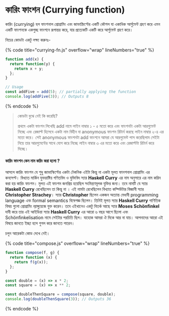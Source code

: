 # কারিং ফাংশন (Currying function)

কারিং (currying) হল ফাংশনাল প্রোগ্রামিং এবং জাভাস্ক্রিপ্টের একটি কৌশল যা একাধিক আর্গুমেন্ট গ্রহণ করে এমন একটি ফাংশনকে একগুচ্ছ ফাংশনে রূপান্তর করে, যার প্রত্যেকটি একটি করে আর্গুমেন্ট গ্রহণ করে।&#x20;

নিচের কোডটা একটু লক্ষ্য করুনঃ-

{% code title="currying-fn.js" overflow="wrap" lineNumbers="true" %}
```javascript
function add(x) {
  return function(y) {
    return x + y;
  };
}

// Usage
const addFive = add(5); // partially applying the function
console.log(addFive(3)); // Outputs 8
```
{% endcode %}

> কোডটা বুঝে নেই কি করেছি?
>
> প্রথমে একটা ফাংশন লিখেছি add নামে লাইন নাম্বার ১ - ৫ মতো করে এবং ফাংশনটা একটা আরগুমেন্ট নিচ্ছে এবং রেজাল্ট হিসেবে একটা নাম বিহীন বা anonymous ফাংশন রিটার্ন করছে  লাইন নাম্বার ২-৪ এর মতো করে। সেই anonymous ফাংশনটা add ফাংশনে আমরা যে আরগুমেন্ট পাস করেছিলাম সেইটা নিয়ে তার আরগুমেন্টের সাথে যোগ করে নিচ্ছে লাইন নাম্বার ৩ এর মতো করে এবং রেজাল্টটা রিটার্ন করে দিচ্ছে।

#### কারিং ফাংশন কেন নাম করিং করা হলো ?

আসলে কারিং ফাংশন যে শুধু জাভাস্কিপ্টের একটা টেকনিক এইটা কিন্তু না একটা মূলত ফানশনাল প্রোগ্রামিং এর কনসেপ্ট। বিখ্যাত মার্কিন যুক্তরাষ্টিয় গণিতবিদ ও যুক্তিবিদ স্যার **Haskell Curry** এর নাম অনুসারে এর নাম করিন করা হয় কারিং ফাংশন। মুলত এই ফাংশন জনপ্রিয় হয়েছিল সংমিশ্রণমূলক যুক্তির জন্য। তবে নামটি যে স্যার **Haskell Curry** রেখেছিলেন তা কিন্তু না । এই নামটা রেখেছিলেন বিখ্যাত কম্পিউটার বিজ্ঞানী স্যার **Christopher Strachey**। স্যার **Christopher** ছিলেন একজন অত্যান্ত মেধাবী programming language  এবং formal semantics বিষেশজ্ঞ ছিলেন। তিনিই মূলত স্যার **Haskell Curry** গাণিতিক বিষয় গুলো প্রোগ্রামিং ল্যাঙ্গুয়েজে যুক্ত করেন। তবে এইখানেও একটু বিতর্ক আছে স্যার **Moses Schönfinkel** দাবী করে তার এই আইডিয়া স্যার **Haskell Curry**  এর আরো ৬ বছর আগে ছিলো এবং Schönfinkelisation নামে সেইটার পরচিতি ছিল। যাহোক আমরা ঐ দিকে আর না যায়। আপনাদের আরো এই বিষয়ে জানতে ইচ্ছা হলে গুগল করে জানতে পারেন। &#x20;

চলুন আরেকটা কোড দেখে নেই।

{% code title="compose.js" overflow="wrap" lineNumbers="true" %}
```javascript
function compose(f, g) {
  return function (x) {
    return f(g(x));
  };
}

const double = (x) => x * 2;
const square = (x) => x ** 2;

const doubleThenSquare = compose(square, double);
console.log(doubleThenSquare(3)); // Outputs 36

```
{% endcode %}

